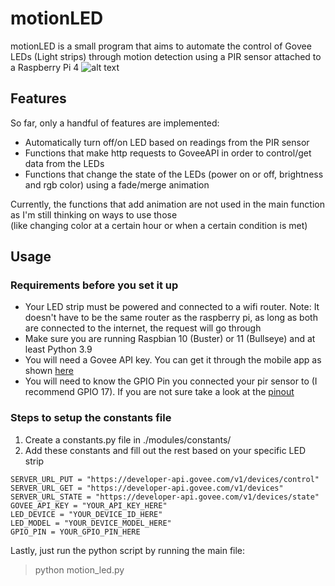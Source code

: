 # motionLED
motionLED is a small program that aims to automate the control of Govee LEDs (Light strips) through motion detection using a PIR sensor attached to a Raspberry Pi 4
![alt text](https://i.imgur.com/BCDY754.png)
## Features
So far, only a handful of features are implemented:
* Automatically turn off/on LED based on readings from the PIR sensor
* Functions that make http requests to GoveeAPI in order to control/get data from the LEDs
* Functions that change the state of the LEDs (power on or off, brightness and rgb color) using a fade/merge animation

Currently, the functions that add animation are not used in the main function as I'm still thinking on ways to use those\
(like changing color at a certain hour or when a certain condition is met)

## Usage
### Requirements before you set it up
* Your LED strip must be powered and connected to a wifi router. Note: It doesn't have to be the same router as the raspberry pi, as long as both are connected to the internet, the request will go through
* Make sure you are running Raspbian 10 (Buster) or 11 (Bullseye) and at least Python 3.9 
* You will need a Govee API key. You can get it through the mobile app as shown [here](https://twitter.com/goveeofficial/status/1383962664217444353)
* You will need to know the GPIO Pin you connected your pir sensor to (I recommend GPIO 17). If you are not sure take a look at the [pinout](https://pinout.xyz)

### Steps to setup the constants file
1. Create a constants.py file in ./modules/constants/
2. Add these constants and fill out the rest based on your specific LED strip
```
SERVER_URL_PUT = "https://developer-api.govee.com/v1/devices/control"
SERVER_URL_GET = "https://developer-api.govee.com/v1/devices"
SERVER_URL_STATE = "https://developer-api.govee.com/v1/devices/state"
GOVEE_API_KEY = "YOUR_API_KEY_HERE"
LED_DEVICE = "YOUR_DEVICE_ID_HERE"
LED_MODEL = "YOUR_DEVICE_MODEL_HERE"
GPIO_PIN = YOUR_GPIO_PIN_HERE
```
Lastly, just run the python script by running the main file:
> python motion_led.py
